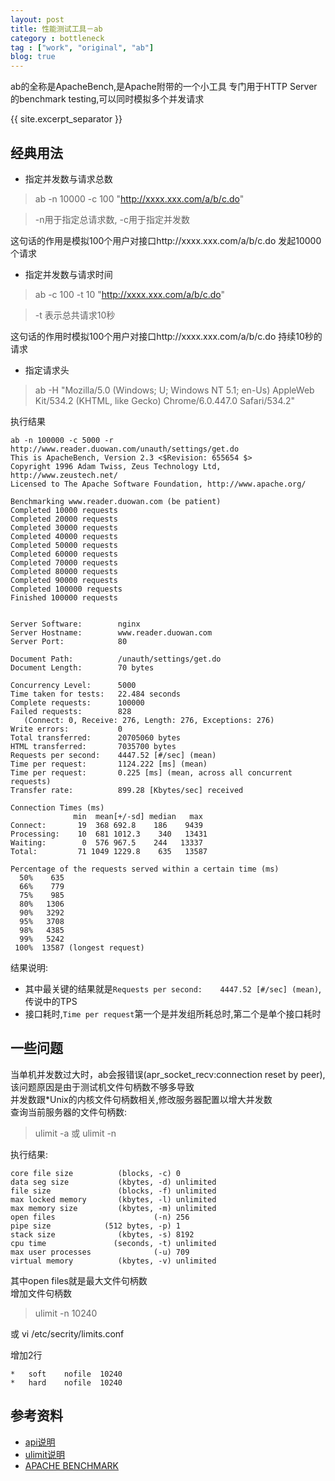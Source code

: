 ```yaml
---
layout: post
title: 性能测试工具－ab
category : bottleneck
tag : ["work", "original", "ab"]
blog: true
---
```

ab的全称是ApacheBench,是Apache附带的一个小工具
专门用于HTTP Server的benchmark testing,可以同时模拟多个并发请求

{{ site.excerpt_separator }}

## 经典用法
* 指定并发数与请求总数

> ab -n 10000 -c 100 "http://xxxx.xxx.com/a/b/c.do"

> -n用于指定总请求数, -c用于指定并发数

这句话的作用是模拟100个用户对接口http://xxxx.xxx.com/a/b/c.do 发起10000个请求

* 指定并发数与请求时间

> ab -c 100 -t 10 "http://xxxx.xxx.com/a/b/c.do"

> -t 表示总共请求10秒

这句话的作用时模拟100个用户对接口http://xxxx.xxx.com/a/b/c.do 持续10秒的请求

* 指定请求头

> ab -H "Mozilla/5.0 (Windows; U; Windows NT 5.1; en-Us) AppleWeb Kit/534.2 (KHTML, like Gecko) Chrome/6.0.447.0 Safari/534.2"

执行结果

```
ab -n 100000 -c 5000 -r http://www.reader.duowan.com/unauth/settings/get.do   
This is ApacheBench, Version 2.3 <$Revision: 655654 $>
Copyright 1996 Adam Twiss, Zeus Technology Ltd, http://www.zeustech.net/
Licensed to The Apache Software Foundation, http://www.apache.org/

Benchmarking www.reader.duowan.com (be patient)
Completed 10000 requests
Completed 20000 requests
Completed 30000 requests
Completed 40000 requests
Completed 50000 requests
Completed 60000 requests
Completed 70000 requests
Completed 80000 requests
Completed 90000 requests
Completed 100000 requests
Finished 100000 requests


Server Software:        nginx
Server Hostname:        www.reader.duowan.com
Server Port:            80

Document Path:          /unauth/settings/get.do
Document Length:        70 bytes

Concurrency Level:      5000
Time taken for tests:   22.484 seconds
Complete requests:      100000
Failed requests:        828
   (Connect: 0, Receive: 276, Length: 276, Exceptions: 276)
Write errors:           0
Total transferred:      20705060 bytes
HTML transferred:       7035700 bytes
Requests per second:    4447.52 [#/sec] (mean)
Time per request:       1124.222 [ms] (mean)
Time per request:       0.225 [ms] (mean, across all concurrent requests)
Transfer rate:          899.28 [Kbytes/sec] received

Connection Times (ms)
              min  mean[+/-sd] median   max
Connect:       19  368 692.8    186    9439
Processing:    10  681 1012.3    340   13431
Waiting:        0  576 967.5    244   13337
Total:         71 1049 1229.8    635   13587

Percentage of the requests served within a certain time (ms)
  50%    635
  66%    779
  75%    985
  80%   1306
  90%   3292
  95%   3708
  98%   4385
  99%   5242
 100%  13587 (longest request)
```

结果说明:

- 其中最关键的结果就是`Requests per second:    4447.52 [#/sec] (mean)`,传说中的TPS
- 接口耗时,`Time per request`第一个是并发组所耗总时,第二个是单个接口耗时

## 一些问题
当单机并发数过大时，ab会报错误(apr_socket_recv:connection reset by peer), 该问题原因是由于测试机文件句柄数不够多导致<br/>
并发数跟*Unix的内核文件句柄数相关,修改服务器配置以增大并发数<br/>
查询当前服务器的文件句柄数:<br/>
> ulimit -a 
> 或
> ulimit -n

执行结果:

```
core file size          (blocks, -c) 0
data seg size           (kbytes, -d) unlimited
file size               (blocks, -f) unlimited
max locked memory       (kbytes, -l) unlimited
max memory size         (kbytes, -m) unlimited
open files                      (-n) 256
pipe size            (512 bytes, -p) 1
stack size              (kbytes, -s) 8192
cpu time               (seconds, -t) unlimited
max user processes              (-u) 709
virtual memory          (kbytes, -v) unlimited
```

其中open files就是最大文件句柄数<br/>
增加文件句柄数
> ulimit -n 10240

或 vi /etc/secrity/limits.conf<br/>

增加2行

```
*	soft	nofile	10240
*	hard	nofile	10240
```

## 参考资料
- [api说明](http://httpd.apache.org/docs/2.0/programs/ab.html)
- [ulimit说明](http://blog.yufeng.info/archives/1380)
- [APACHE BENCHMARK](http://mo2g.com/view/38/)
